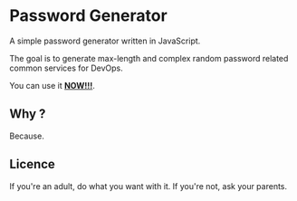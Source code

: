 # Password Generator

A simple password generator written in JavaScript.  
  
The goal is to generate max-length and complex random password related common services for DevOps.  
  
You can use it [**NOW!!!**](https://password.javanile.org/).  
    
## Why ?

Because.

## Licence

If you're an adult, do what you want with it. If you're not, ask your parents.
